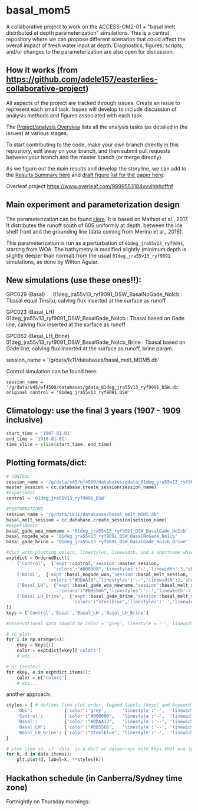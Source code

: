 # basal_mom5

A collaborative project to work on the ACCESS-OM2-01 + "basal melt distributed at depth parameterization" simulations. This is a central repository where we can propose different scenarios that could affect the overall impact of fresh water input at depth. Diagnostics, figures, scripts, and/or changes to the parameterization are also open for discussion.

## How it works (from https://github.com/adele157/easterlies-collaborative-project)

All aspects of the project are tracked through issues. Create an issue to represent each small task. Issues will develop to include discussion of analysis methods and figures associated with each task.

The [Project/analysis Overview](https://github.com/pedrocol/basal_mom5-collaborative-project/projects/1) lists all the analysis tasks (as detailed in the issues) at various stages.

To start contributing to the code, make your own branch directly in this repository, edit away on your branch, and then submit pull requests between your branch and the master branch (or merge directly).

As we figure out the main results and develop the storyline, we can add to the [Results Summary here](https://github.com/pedrocol/basal_mom5-collaborative-project/blob/main/Results_summary.md) and [draft figure list for the paper here](https://github.com/pedrocol/basal_mom5-collaborative-project/blob/main/Figure_outline.md).

Overleaf project https://www.overleaf.com/9899553184vvvjhhhcffnf

## Main experiment and parameterization design

The parameterization can be found [Here](https://github.com/pedrocol/basal_routines/tree/master/MOM_routines). It is based on Mathiot et al., 2017. It distributes the runoff south of 60S uniformly at depth, between the ice shelf front and the grounding line (data coming from Merino et al., 2016).

This parameterization is run as a perturbation of `01deg_jra55v13_ryf9091`, starting from WOA. The bathymetry is modified slightly (minimum depth is slightly deeper than normal) from the usual `01deg_jra55v13_ryf9091` simulations, as done by Wilton Aguiar.

## New simulations (use these ones!!):

GPC029 (Basal)                                01deg_jra55v13_ryf9091_DSW_BasalNoGade_NoIcb     : Tbasal equal Tinsitu, calving flux inserted at the surface as runoff

GPC023 (Basal_LH)                           01deg_jra55v13_ryf9091_DSW_BasalGade_NoIcb       : Tbasal based on Gade line, calving flux inserted at the surface as runoff

GPC062 (Basal_LH_Brine)                     01deg_jra55v13_ryf9091_DSW_BasalGade_NoIcb_Brine : Tbasal based on Gade line, calving flux inserted at the surface as runoff, brine param.


session_name = '/g/data/ik11/databases/basal_melt_MOM5.db'

Control simulation can be found here:
```
session_name = '/g/data/v45/wf4500/databases/gdata_01deg_jra55v13_ryf9091_DSW.db'
original control = '01deg_jra55v13_ryf9091_DSW'
```

## Climatology: use the final 3 years (1907 - 1909 inclusive)

```python
start_time = '1907-01-01'
end_time = '1910-01-01'
time_slice = slice(start_time, end_time)
```

## Plotting formats/dict:

```python
# CONTROL
session_name = '/g/data/v45/wf4500/databases/gdata_01deg_jra55v13_ryf9091_DSW.db'
master_session = cc.database.create_session(session_name)
#experiment
control = '01deg_jra55v13_ryf9091_DSW'

#PERTURBATIONS
session_name = '/g/data/ik11/databases/basal_melt_MOM5.db'
basal_melt_session = cc.database.create_session(session_name)
#experiments
basal_gade_woa_newname = '01deg_jra55v13_ryf9091_DSW_BasalGade_NoIcb'
basal_nogade_woa = '01deg_jra55v13_ryf9091_DSW_BasalNoGade_NoIcb'
basal_gade_brine = '01deg_jra55v13_ryf9091_DSW_BasalGade_NoIcb_Brine'

#dict with plotting colors, linestyles, linewidth, and a shortname which may or may not be useful
exptdict = OrderedDict([
    ('Control',  {'expt':control,'session':master_session,
                  'colors':"#000000",'linestyles':'-','linewidth':3,'shortname':'control'}),
    ('Basal',  {'expt':basal_nogade_woa,'session':basal_melt_session,
                'colors':"#DDAA33",'linestyles':'--','linewidth':2,'shortname':'basal_nogade'}),
    ('Basal_LH',  {'expt':basal_gade_woa_newname,'session':basal_melt_session,
                    'colors':"#BB5566",'linestyles':'--','linewidth':2,'shortname':'basal'}),
    ('Basal_LH_Brine',  {'expt':basal_gade_brine,'session':basal_melt_session,
                         'colors':"steelblue",'linestyles':'-','linewidth':2,'shortname':'basal_gade_brine'}),
])
keys = ['Control','Basal','Basal_LH','Basal_LH_Brine']

#observational data should be color = 'grey', linestyle = '-', linewidth =3

# to plot:
for i in np.arange(4):
    ekey = keys[i]
    color = exptdict[ekey]['colors']
    # etc...

# or (neater)
for ekey, e in exptdict.items():
    color = e['colors']
    # etc...
```
another approach:
```python
styles = { # defines line plot order, legend labels (keys) and keyword args (dicts)
    'Obs':            {'color':'grey',      'linestyle':'-',  'linewidth':3},
    'Control':        {'color':"#000000",   'linestyle':'-',  'linewidth':3},
    'Basal':          {'color':"#DDAA33",   'linestyle':'--', 'linewidth':2},
    'Basal_LH':       {'color':"#BB5566",   'linestyle':'--', 'linewidth':2},
    'Basal_LH_Brine': {'color':"steelblue", 'linestyle':'-',  'linewidth':2},
}

# plot like so, if `data` is a dict of dataarrays with keys that are (possibly a subset of) the keys in `styles`
for k, d in data.items():
    plt.plot(d, label=k, **styles[k])
```
## Hackathon schedule (in Canberra/Sydney time zone)

Fortnightly on Thursday mornings:


